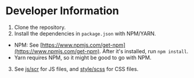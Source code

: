 # Developer Information

1. Clone the repository.
2. Install the dependencies in `package.json` with NPM/YARN.
- NPM: See [https://www.npmjs.com/get-npm](https://www.npmjs.com/get-npm). After it's installed, run `npm install`.
- Yarn requires NPM, so it might be good to go with NPM.
3. See [js/scr](js/src) for JS files, and [style/scss](style/scss) for CSS files.
